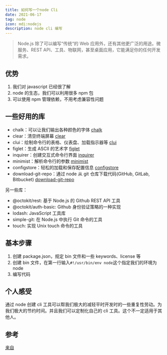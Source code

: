 ```yaml
---
title: 如何写一个node Cli
date: 2021-06-17
tag: node
icon: mdi:nodejs
description: node cli 编写
---
```


> Node.js 除了可以编写“传统“的 Web 应用外，还有其他更广泛的用途。微服务、REST API、工具、物联网，甚至桌面应用，它能满足你的任何开发需求。

## 优势

1. 我们对 javascript 已经很了解
2. node 的生态，我们可以利用很多 npm 包
3. 可以使用 npm 管理依赖，不用考虑兼容性问题

## 一些好用的库

- chalk：可以让我们输出各种颜色的字体 [chalk](https://www.npmjs.com/package/chalk)
- clear：清空终端屏幕 [clear](https://www.npmjs.com/package/clear)
- clui：绘制命令行的表格、仪表盘、加载指示器等 [clui](https://www.npmjs.com/package/clui)
- figlet：生成 ASCII 的艺术字 [figlet](https://www.npmjs.com/package/figlet)
- inquirer：创建交互式命令行界面 [inquirer](https://www.npmjs.com/package/inquirer)
- minimist：解析命令行的参数 [minimist](https://www.npmjs.com/package/minimist)
- configstore：轻松的加载和保存配置信息 [configstore](https://www.npmjs.com/package/configstore)
- download-git-repo：通过 node 从 git 仓库下载代码(GitHub, GitLab, Bitbucket) [download-git-repo](https://www.npmjs.com/package/download-git-repo)

另一些库：

- @octokit/rest: 基于 Node.js 的 Github REST API 工具
- @octokit/auth-basic: Github 身份验证策略的一种实现
- lodash: JavaScript 工具库
- simple-git: 在 Node.js 中执行 Git 命令的工具
- touch: 实现 Unix touch 命令的工具

## 基本步骤

1. 创建 package.json，规定 bin 文件和一些 keywords、license 等
2. 创建 bin 文件，在第一行输入`#!/usr/bin/env node`这个指定我们的环境为 node
3. 编写代码

## 个人感受

通过 node 创建 cli 工具可以帮我们极大的减轻平时开发时的一些重复性劳动。为我们极大的节约时间。并且我们可以定制化自己的 cli 工具。这个不一定适用于其他人。

## 参考

[来自](https://www.sitepoint.com/javascript-command-line-interface-cli-node-js/)

